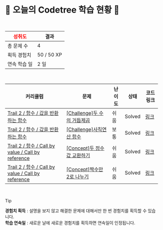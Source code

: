 # 🌲 오늘의 Codetree 학습 현황 🌲

<br />

| <span style="color:red;display:block;text-align:center;"> **성취도**</span> | 결과 |
|---|---|
| 총 문제 수 | 4 |
| 획득 경험치 | 50 / 50 XP |
| 연속 학습 일 | 2 일 |

<br />

|커리큘럼|문제|난이도|상태|코드 링크|
|---|---|---|---|---|
|[Trail 2 / 함수 / 값을 반환하는 함수](https://www.codetree.ai/trail-info/novice-mid/)|[[Challenge]두 수의 거듭제곱](https://www.codetree.ai/trails/complete/curated-cards/challenge-two-numbers-of-squares/)|쉬움|Solved|[링크](https://github.com/ImMountainStar/CodeTree/blob/main/250627/%EB%91%90%20%EC%88%98%EC%9D%98%20%EA%B1%B0%EB%93%AD%EC%A0%9C%EA%B3%B1/two-numbers-of-squares.py)|
|[Trail 2 / 함수 / 값을 반환하는 함수](https://www.codetree.ai/trail-info/novice-mid/)|[[Challenge]사칙연산 함수](https://www.codetree.ai/trails/complete/curated-cards/challenge-quadratic-operations-function/)|보통|Solved|[링크](https://github.com/ImMountainStar/CodeTree/blob/main/250627/%EC%82%AC%EC%B9%99%EC%97%B0%EC%82%B0%20%ED%95%A8%EC%88%98/quadratic-operations-function.py)|
|[Trail 2 / 함수 / Call by value / Call by reference](https://www.codetree.ai/trail-info/novice-mid/)|[[Concept]두 정수 값 교환하기](https://www.codetree.ai/trails/complete/curated-cards/intro-to-exchange-two-integer-values/)|쉬움|Solved|[링크](https://github.com/ImMountainStar/CodeTree/blob/main/250627/%EB%91%90%20%EC%A0%95%EC%88%98%20%EA%B0%92%20%EA%B5%90%ED%99%98%ED%95%98%EA%B8%B0/to-exchange-two-integer-values.py)|
|[Trail 2 / 함수 / Call by value / Call by reference](https://www.codetree.ai/trail-info/novice-mid/)|[[Concept]짝수만 2로 나누기](https://www.codetree.ai/trails/complete/curated-cards/intro-divide-even-numbers-by-2/)|쉬움|Solved|[링크](https://github.com/ImMountainStar/CodeTree/blob/main/250627/%EC%A7%9D%EC%88%98%EB%A7%8C%202%EB%A1%9C%20%EB%82%98%EB%88%84%EA%B8%B0/divide-even-numbers-by-2.py)|


<br />

> [!TIP]
> **경험치 획득** : 설명을 보지 않고 해결한 문제에 대해서만 한 번 경험치를 획득할 수 있습니다.  
> **학습 연속일** : 새로운 날에 새로운 경험치를 획득하면 연속일이 인정됩니다.

